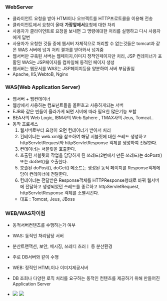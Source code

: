 ﻿### WebServer
- 클라이언트 요청을 받아 HTMl이나 오브젝트를 HTTP프로토콜을 이용해 전송
- 클라이언트에서 요청이 올때 **가장앞에서**요청에 대한 처리
- 사용자가 클라이언트로 요청을 보내면 그 명령에대한 처리를 실행하고 다시 사용자에게 답변
- 사용자가 요청한 것들 중에 웹서버 자체적으로 처리할 수 없는것들은 tomcat과 같은 WAS 서버에 넘겨 처리 결과를 받아와서 넘겨줌
-  웹서버만 구축된 서버는 웹페이지,이미지 정적인페이지만 처리, JSP 컨데이너가 포홤된 WAS는 JSP페이지를 컴파일해 동적인 페이지 생성
- 웹서버는 웹문서를 WAS는 JSP페이지등을 양분하여 서버 부담줄임
- Apache, IIS,WebtoB, Nginx

### WAS(Web Application Server)
- 웹서버 + 웹컨테이너
- 웹상에서 사용하는 컴포넌트들을 올련호고 사용하게되는 서버
- EJB와 같은 빈들이 올라가게 되면 서버에 따라 필요한 많은기능 포함
- BEA사의 Web Logic, IBM사의 Web Sphere , TMAX사의 Jeus, Tomcat..
- 동작 프로세스
	1. 웹서버로부터 요청이 오면 컨테이너가 받아서 처리
	2. 컨테이너는 web.xml을 참조하여 해당 서블릿에 대한 쓰레드 생성하고 httpServletRequest와 httpServletResponse 객체를 생성하여 전달한다.
	3. 컨테이너는 서블릿을 호출한다.
	4. 호출된 서블릿의 작업을 담당하게 된 쓰레드(2번에서 만든 쓰레드)는 doPost()또는 doGet()을 호출한다.
	5. 호출된 doPost(), doGet() 메소드는 생성된 동적 페이지를 Response객체에 담아 컨테이너에 전달한다.
	6. 컨테이너는 전달받은 Response객체를 HTTPResponse형태로 바꿔 웹서버에 전달하고 생성되었던 쓰레드를 종료하고 httpServletRequest, httpServletResponse 객체를 소멸시킨다.
	- 대표 : Tomcat, Jeus, JBoss

  

### WEB/WAS차이점
- 동적서버컨텐츠를 수행하는가 여부
- WAS: 동적인 처리담당 서버
- 분산트랜잭션, 보안, 메시징, 쓰레디 츠러ㅣ 등 분산환경
- 주로 DB서버와 같이 수행
- WEB: 정적인 HTML이나 이미지제공서버
- DB 조회나 다양한 로직 처리를 요구하는 동적인 컨텐츠를 제공하기 위해 만들어진 Application Server

- ![](https://gmlwjd9405.github.io/images/web/webserver-vs-was1.png)
![](https://t1.daumcdn.net/cfile/tistory/156A50404F93CDE817)
